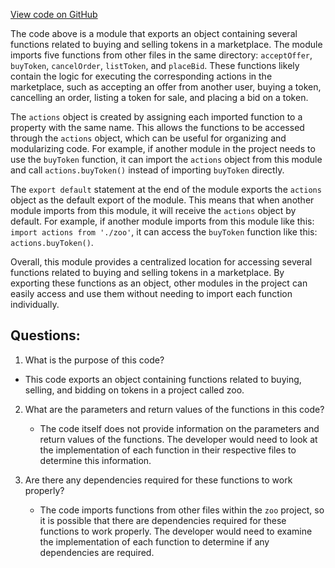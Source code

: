 [View code on GitHub](zoo-labs/zoo/blob/master/sdk/src/actions/actions.ts)

The code above is a module that exports an object containing several functions related to buying and selling tokens in a marketplace. The module imports five functions from other files in the same directory: `acceptOffer`, `buyToken`, `cancelOrder`, `listToken`, and `placeBid`. These functions likely contain the logic for executing the corresponding actions in the marketplace, such as accepting an offer from another user, buying a token, cancelling an order, listing a token for sale, and placing a bid on a token. 

The `actions` object is created by assigning each imported function to a property with the same name. This allows the functions to be accessed through the `actions` object, which can be useful for organizing and modularizing code. For example, if another module in the project needs to use the `buyToken` function, it can import the `actions` object from this module and call `actions.buyToken()` instead of importing `buyToken` directly. 

The `export default` statement at the end of the module exports the `actions` object as the default export of the module. This means that when another module imports from this module, it will receive the `actions` object by default. For example, if another module imports from this module like this: `import actions from './zoo'`, it can access the `buyToken` function like this: `actions.buyToken()`. 

Overall, this module provides a centralized location for accessing several functions related to buying and selling tokens in a marketplace. By exporting these functions as an object, other modules in the project can easily access and use them without needing to import each function individually.
## Questions: 
 1. What is the purpose of this code?
   - This code exports an object containing functions related to buying, selling, and bidding on tokens in a project called zoo.

2. What are the parameters and return values of the functions in this code?
   - The code itself does not provide information on the parameters and return values of the functions. The developer would need to look at the implementation of each function in their respective files to determine this information.

3. Are there any dependencies required for these functions to work properly?
   - The code imports functions from other files within the `zoo` project, so it is possible that there are dependencies required for these functions to work properly. The developer would need to examine the implementation of each function to determine if any dependencies are required.
